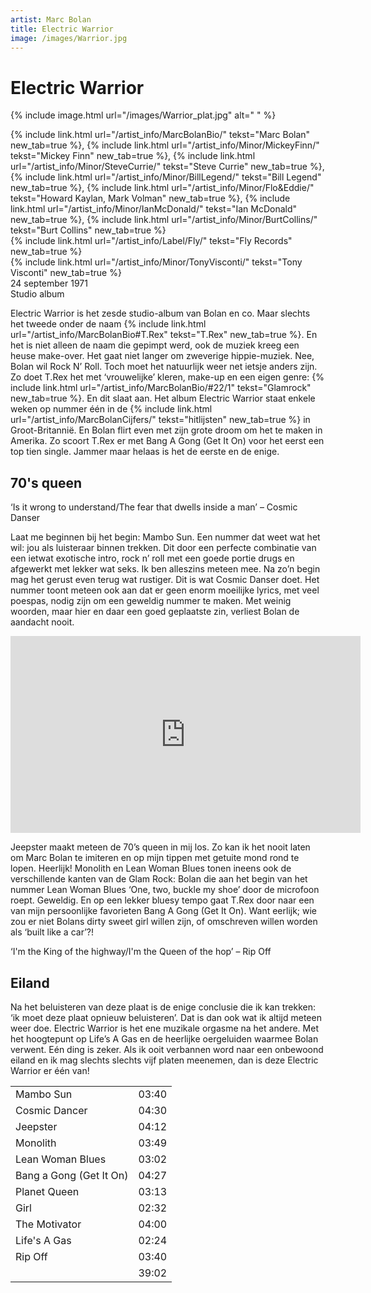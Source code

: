 ```yaml
---
artist: Marc Bolan
title: Electric Warrior
image: /images/Warrior.jpg
---
```


# Electric Warrior

{% include image.html url="/images/Warrior_plat.jpg" alt=" " %}

<span class="bio-cd">
{% include link.html url="/artist_info/MarcBolanBio/" tekst="Marc Bolan" new_tab=true %}, {% include link.html url="/artist_info/Minor/MickeyFinn/" tekst="Mickey Finn" new_tab=true %}, {% include link.html url="/artist_info/Minor/SteveCurrie/" tekst="Steve Currie" new_tab=true %}, {% include link.html url="/artist_info/Minor/BillLegend/" tekst="Bill Legend" new_tab=true %}, {% include link.html url="/artist_info/Minor/Flo&Eddie/" tekst="Howard Kaylan, Mark Volman" new_tab=true %}, {% include link.html url="/artist_info/Minor/IanMcDonald/" tekst="Ian McDonald" new_tab=true %}, {% include link.html url="/artist_info/Minor/BurtCollins/" tekst="Burt Collins" new_tab=true %}
<br>
{% include link.html url="/artist_info/Label/Fly/" tekst="Fly Records" new_tab=true %}
<br>
{% include link.html url="/artist_info/Minor/TonyVisconti/" tekst="Tony Visconti" new_tab=true %}<br>
</span>
24 september 1971<br>Studio album

<span class="engels">Electric Warrior</span> is het zesde studio-album van Bolan en co. Maar slechts het tweede onder de naam {% include link.html url="/artist_info/MarcBolanBio#T.Rex" tekst="T.Rex" new_tab=true %}. En het is niet alleen de naam die gepimpt werd, ook de muziek kreeg een heuse make-over. Het gaat niet langer om zweverige hippie-muziek. Nee, Bolan wil Rock N’ Roll. Toch moet het natuurlijk weer net ietsje anders zijn. Zo doet <span class="engels">T.Rex</span> het met ‘vrouwelijke’ kleren, make-up en een eigen genre: {% include link.html url="/artist_info/MarcBolanBio/#22/1" tekst="Glamrock" new_tab=true %}. En dit slaat aan. Het album <span class="engels">Electric Warrior</span> staat enkele weken op nummer één in de {% include link.html url="/artist_info/MarcBolanCijfers/" tekst="hitlijsten" new_tab=true %} in Groot-Britannië. En Bolan flirt even met zijn grote droom om het te maken in Amerika. Zo scoort <span class="engels">T.Rex</span> er met <span class="engels">Bang A Gong (Get It On)</span> voor het eerst een top tien single. Jammer maar helaas is het de eerste en de enige.  

## 70's queen

<div class="uitgelicht">‘Is it wrong to understand/The fear that dwells inside a man’ – Cosmic Danser</div>

Laat me beginnen bij het begin: <span class="engels">Mambo Sun</span>. Een nummer dat weet wat het wil: jou als luisteraar binnen trekken. Dit door een perfecte combinatie van een ietwat exotische intro, rock n’ roll met een goede portie drugs en afgewerkt met lekker wat seks. Ik ben alleszins meteen mee. Na zo’n begin mag het gerust even terug wat rustiger. Dit is wat <span class="engels">Cosmic Danser</span> doet. Het nummer toont meteen ook aan dat er geen enorm moeilijke <span class="engels">lyrics</span>, met veel poespas, nodig zijn om een geweldig nummer te maken. Met weinig woorden, maar hier en daar een goed geplaatste zin, verliest Bolan de aandacht nooit. 

<iframe width="560" height="315" src="https://www.youtube.com/embed/VPHKVWCxHtI" frameborder="0" allowfullscreen></iframe>

<span class="engels">Jeepster</span> maakt meteen de <span class="engels">70’s queen</span> in mij los. Zo kan ik het nooit laten om Marc Bolan te imiteren en op mijn tippen met getuite mond rond te lopen. Heerlijk! <span class="engels">Monolith</span> en <span class="engels">Lean Woman Blues</span> tonen ineens ook de verschillende kanten van de Glam Rock: Bolan die aan het begin van het nummer <span class="engels">Lean Woman Blues</span> ‘<span class="engels">One, two, buckle my shoe</span>’ door de microfoon roept. Geweldig. En op een lekker <span class="engels">bluesy</span> tempo gaat <span class="engels">T.Rex</span> door naar een van mijn persoonlijke favorieten <span class="engels">Bang A Gong (Get It On)</span>. Want eerlijk; wie zou er niet Bolans <span class="engels">dirty sweet girl</span> willen zijn, of omschreven willen worden als ‘<span class="engels">built like a car</span>’?! 

<div class="uitgelicht">‘I'm the King of the highway/I'm the Queen of the hop’ – Rip Off</div>

## Eiland

Na het beluisteren van deze plaat is de enige conclusie die ik kan trekken: ‘ik moet deze plaat opnieuw beluisteren’. Dat is dan ook wat ik altijd meteen weer doe. <span class="engels">Electric Warrior</span> is het ene muzikale orgasme na het andere. Met het hoogtepunt op <span class="engels">Life’s A Gas</span> en de heerlijke oergeluiden waarmee Bolan verwent. Eén ding is zeker. Als ik ooit verbannen word naar een onbewoond eiland en ik mag slechts slechts vijf platen meenemen, dan is deze <span class="engels">Electric Warrior</span> er één van!
<div class="witregel"> </div>

<div class="pagebreak"> </div>

<table>
	<tr>
		<td>Mambo Sun</td>
		<td>03:40</td>
	</tr>
	<tr>
		<td>Cosmic Dancer</td>
		<td>04:30</td>
	</tr>
	<tr>
		<td>Jeepster</td>
		<td>04:12</td>
	</tr>
	<tr>
		<td>Monolith</td>
		<td>03:49</td>
	</tr>
	<tr>
		<td>Lean Woman Blues</td>
		<td>03:02</td>
	</tr>
	<tr>
		<td>Bang a Gong (Get It On)</td>
		<td>04:27</td>
	</tr>
	<tr>
		<td>Planet Queen</td>
		<td>03:13</td>
	</tr>
	<tr>
		<td>Girl</td>
		<td>02:32</td>
	</tr>
	<tr>
		<td>The Motivator</td>
		<td>04:00</td>
	</tr>
	<tr>
		<td>Life's A Gas</td>
		<td>02:24</td>
	</tr>
	<tr>
		<td>Rip Off</td>
		<td>03:40</td>
	</tr>
	<tr>
		<td> </td>
		<td>39:02</td>
	</tr>
</table>